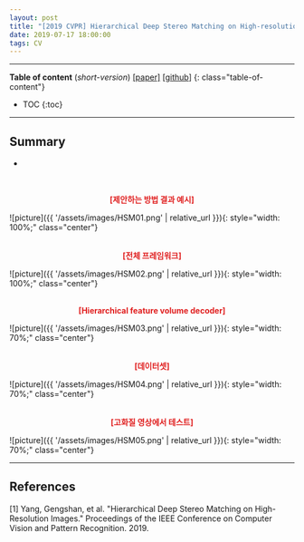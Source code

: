 ```yaml
---
layout: post
title: "[2019 CVPR] Hierarchical Deep Stereo Matching on High-resolution Images"
date: 2019-07-17 18:00:00
tags: CV 
---
```


<!--more-->

---

**Table of content** (*short-version*)
[[paper]](http://openaccess.thecvf.com/content_CVPR_2019/papers/Yang_Hierarchical_Deep_Stereo_Matching_on_High-Resolution_Images_CVPR_2019_paper.pdf) [[github](https://github.com/gengshan-y/high-res-stereo)]
{: class="table-of-content"}
* TOC
{:toc}

---

## Summary

- 

  
<br/>
<p align="center" style="color: #e01f1f; font-weight: bold;">[제안하는 방법 결과 예시]</p>
![picture]({{ '/assets/images/HSM01.png' | relative_url }}){: style="width: 100%;" class="center"}
<br/>


<br/>
<p align="center" style="color: #e01f1f; font-weight: bold;">[전체 프레임워크]</p>
![picture]({{ '/assets/images/HSM02.png' | relative_url }}){: style="width: 100%;" class="center"}
<br/>

<br/>
<p align="center" style="color: #e01f1f; font-weight: bold;">[Hierarchical feature volume decoder]</p>
![picture]({{ '/assets/images/HSM03.png' | relative_url }}){: style="width: 70%;" class="center"}
<br/>

<br/>
<p align="center" style="color: #e01f1f; font-weight: bold;">[데이터셋]</p>
![picture]({{ '/assets/images/HSM04.png' | relative_url }}){: style="width: 70%;" class="center"}
<br/>

<br/>
<p align="center" style="color: #e01f1f; font-weight: bold;">[고화질 영상에서 테스트]</p>
![picture]({{ '/assets/images/HSM05.png' | relative_url }}){: style="width: 70%;" class="center"}
<br/>



---


## References

[1] Yang, Gengshan, et al. "Hierarchical Deep Stereo Matching on High-Resolution Images." Proceedings of the IEEE Conference on Computer Vision and Pattern Recognition. 2019.
